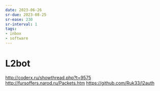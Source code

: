 ```yaml
---
date: 2023-06-26
sr-due: 2023-08-25
sr-ease: 230
sr-interval: 1
tags:
- inbox
- software
---
```


# L2bot

http://coderx.ru/showthread.php?t=9575
http://fursoffers.narod.ru/Packets.htm
https://github.com/Ruk33/l2auth
